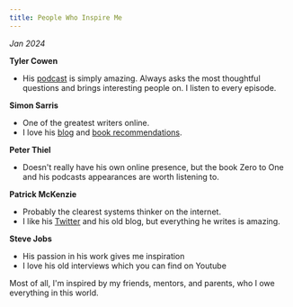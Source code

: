 ```yaml
---
title: People Who Inspire Me
---
```


_Jan 2024_

**Tyler Cowen**

- His [podcast](https://conversationswithtyler.com/) is simply amazing. Always asks the most thoughtful questions and brings interesting people on. I listen to every episode.

**Simon Sarris**

- One of the greatest writers online.
- I love his [blog](https://substack.com/@simonsarris) and [book recommendations](https://simonsarris.com/bookshelf).

**Peter Thiel**

- Doesn't really have his own online presence, but the book Zero to One and his podcasts appearances are worth listening to.

**Patrick McKenzie**

- Probably the clearest systems thinker on the internet.
- I like his [Twitter](https://twitter.com/patio11) and his old blog, but everything he writes is amazing.

**Steve Jobs**

- His passion in his work gives me inspiration
- I love his old interviews which you can find on Youtube

Most of all, I'm inspired by my friends, mentors, and parents, who I owe everything in this world.
